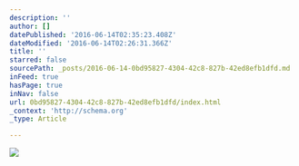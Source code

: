 ```yaml
---
description: ''
author: []
datePublished: '2016-06-14T02:35:23.408Z'
dateModified: '2016-06-14T02:26:31.366Z'
title: ''
starred: false
sourcePath: _posts/2016-06-14-0bd95827-4304-42c8-827b-42ed8efb1dfd.md
inFeed: true
hasPage: true
inNav: false
url: 0bd95827-4304-42c8-827b-42ed8efb1dfd/index.html
_context: 'http://schema.org'
_type: Article

---
```

![](https://the-grid-user-content.s3-us-west-2.amazonaws.com/d7bde396-3d7e-482e-bc6b-cad5ee573623.jpg)